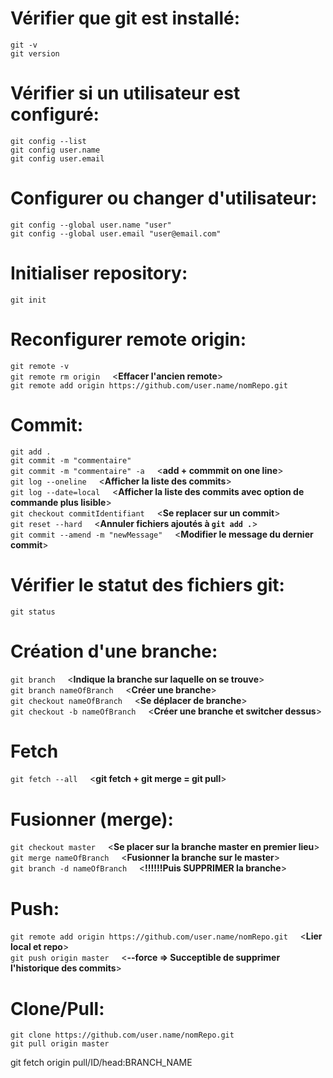 # Vérifier que git est installé:
`git -v`
\
`git version`

# Vérifier si un utilisateur est configuré:
`git config --list`
\
`git config user.name`
\
`git config user.email`

# Configurer ou changer d'utilisateur:
`git config --global user.name "user"`
\
`git config --global user.email "user@email.com"`

# Initialiser repository:
`git init`

# Reconfigurer remote origin:
`git remote -v`
\
`git remote rm origin`&nbsp;&nbsp;&nbsp;&nbsp;  <**Effacer l'ancien remote**>
\
`git remote add origin https://github.com/user.name/nomRepo.git`

# Commit:
`git add .`
\
`git commit -m "commentaire"`
\
`git commit -m "commentaire" -a`&nbsp;&nbsp;&nbsp;&nbsp;  <**add + commmit on one line**>
\
`git log --oneline`&nbsp;&nbsp;&nbsp;&nbsp;  <**Afficher la liste des commits**>
\
`git log --date=local`&nbsp;&nbsp;&nbsp;&nbsp;  <**Afficher la liste des commits avec option de commande plus lisible**>
\
`git checkout commitIdentifiant`&nbsp;&nbsp;&nbsp;&nbsp;  <**Se replacer sur un commit**>
\
`git reset --hard`&nbsp;&nbsp;&nbsp;&nbsp;  <**Annuler fichiers ajoutés à `git add .`**>
\
`git commit --amend -m "newMessage"`&nbsp;&nbsp;&nbsp;&nbsp;  <**Modifier le message du dernier commit**>

# Vérifier le statut des fichiers git:
`git status`

# Création d'une branche:
`git branch`&nbsp;&nbsp;&nbsp;&nbsp;  <**Indique la branche sur laquelle on se trouve**>
\
`git branch nameOfBranch`&nbsp;&nbsp;&nbsp;&nbsp;  <**Créer une branche**>
\
`git checkout nameOfBranch`&nbsp;&nbsp;&nbsp;&nbsp;  <**Se déplacer de branche**>
\
`git checkout -b nameOfBranch`&nbsp;&nbsp;&nbsp;&nbsp;  <**Créer une branche et switcher dessus**>

# Fetch
`git fetch --all`&nbsp;&nbsp;&nbsp;&nbsp;  <**git fetch + git merge = git pull**>

# Fusionner (merge):
`git checkout master`&nbsp;&nbsp;&nbsp;&nbsp;  <**Se placer sur la branche master en premier lieu**>
\
`git merge nameOfBranch`&nbsp;&nbsp;&nbsp;&nbsp;  <**Fusionner la branche sur le master**>
\
`git branch -d nameOfBranch`&nbsp;&nbsp;&nbsp;&nbsp;  <**!!!!!!Puis SUPPRIMER la branche**>

# Push:
`git remote add origin https://github.com/user.name/nomRepo.git`&nbsp;&nbsp;&nbsp;&nbsp;  <**Lier local et repo**>
\
`git push origin master`&nbsp;&nbsp;&nbsp;&nbsp;  <**--force => Succeptible de supprimer l'historique des commits**>

# Clone/Pull:
`git clone https://github.com/user.name/nomRepo.git`
\
`git pull origin master`


git fetch origin pull/ID/head:BRANCH_NAME